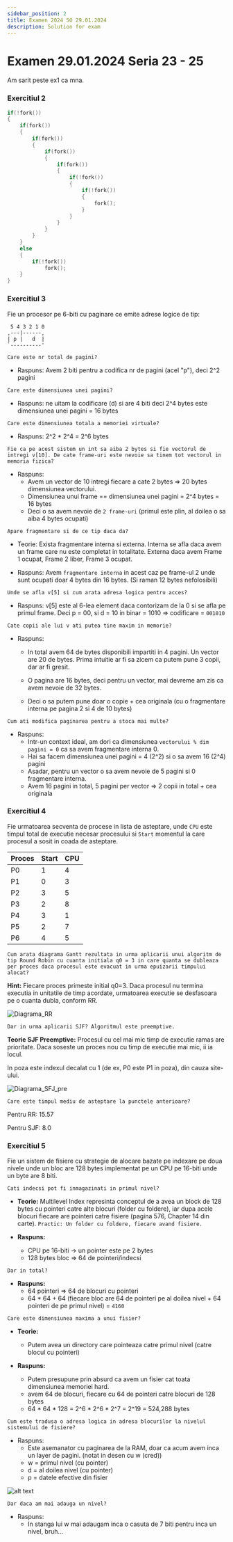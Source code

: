 ```yaml
---
sidebar_position: 2
title: Examen 2024 SO 29.01.2024
description: Solution for exam
---
```


# Examen 29.01.2024 Seria 23 - 25

Am sarit peste ex1 ca mna.

### Exercitiul 2

```c
if(!fork())
{
    if(fork())
    {
        if(fork())
        {
            if(fork())
            {
                if(fork())
                {
                    if(!fork())
                    {
                        if(!fork())
                        {
                            fork();
                        }
                    }
                }
            }
        }
    }
    else
    {
        if(!fork())
            fork();
    }
}
```

### Exercitiul 3

Fie un procesor pe 6-biti cu paginare ce emite adrese logice de tip:

```
 5 4 3 2 1 0
,---|------,
| p |   d  |
`----------'
```

`Care este nr total de pagini?`

- Raspuns: Avem 2 biti pentru a codifica nr de pagini (acel "p"), deci 2^2 pagini

`Care este dimensiunea unei pagini?`

- Raspuns: ne uitam la codificare (d) si are 4 biti deci 2^4 bytes este dimensiunea unei pagini = 16 bytes

`Care este dimensiunea totala a memoriei virtuale?`

- Raspuns: 2^2 \* 2^4 = 2^6 bytes

`Fie ca pe acest sistem un int sa aiba 2 bytes si fie vectorul de intregi v[10]. De cate frame-uri este nevoie sa tinem tot vectorul in memoria fizica?`

- Raspuns:
  - Avem un vector de 10 intregi fiecare a cate 2 bytes => 20 bytes dimensiunea vectorului.
  - Dimensiunea unui frame == dimensiunea unei pagini = 2^4 bytes = 16 bytes
  - Deci o sa avem nevoie de `2 frame-uri` (primul este plin, al doilea o sa aiba 4 bytes ocupati)

`Apare fragmentare si de ce tip daca da?`

- Teorie: Exista fragmentare interna si externa. Interna se afla daca avem un frame care nu este completat in totalitate. Externa daca avem Frame 1 ocupat, Frame 2 liber, Frame 3 ocupat.

- Raspuns: Avem `fragmentare interna` in acest caz pe frame-ul 2 unde sunt ocupati doar 4 bytes din 16 bytes. (Si raman 12 bytes nefolosibili)

`Unde se afla v[5] si cum arata adresa logica pentru acces?`

- Raspuns: v[5] este al 6-lea element daca contorizam de la 0 si se afla pe primul frame. Deci p = 00, si d = 10 in binar = 1010 => codificare = `001010`

`Cate copii ale lui v ati putea tine maxim in memorie?`

- Raspuns:

  - In total avem 64 de bytes disponibili impartiti in 4 pagini. Un vector are 20 de bytes. Prima intuitie ar fi sa zicem ca putem pune 3 copii, dar ar fi gresit.

  - O pagina are 16 bytes, deci pentru un vector, mai devreme am zis ca avem nevoie de 32 bytes.

  - Deci o sa putem pune doar o copie + cea originala (cu o fragmentare interna pe pagina 2 si 4 de 10 bytes)

`Cum ati modifica paginarea pentru a stoca mai multe?`

- Raspuns:
  - Intr-un context ideal, am dori ca dimensiunea `vectorului % dim pagini = 0` ca sa avem fragmentare interna 0.
  - Hai sa facem dimensiunea unei pagini = 4 (2^2) si o sa avem 16 (2^4) pagini
  - Asadar, pentru un vector o sa avem nevoie de 5 pagini si 0 fragmentare interna.
  - Avem 16 pagini in total, 5 pagini per vector => 2 copii in total + cea originala

### Exercitiul 4

Fie urmatoarea secventa de procese in lista de asteptare, unde `CPU` este timpul total de executie necesar procesului si `Start` momentul la care procesul a sosit in coada de asteptare.

| Proces | Start | CPU |
| ------ | ----- | --- |
| P0     | 1     | 4   |
| P1     | 0     | 3   |
| P2     | 3     | 5   |
| P3     | 2     | 8   |
| P4     | 3     | 1   |
| P5     | 2     | 7   |
| P6     | 4     | 5   |

`Cum arata diagrama Gantt rezultata in urma aplicarii unui algoritm de tip Round Robin cu cuanta initiala q0 = 3 in care quanta se dubleaza per proces daca procesul este evacuat in urma epuizarii timpului alocat?`

**Hint:** Fiecare proces primeste initial q0=3. Daca procesul nu termina executia in unitatile de timp acordate, urmatoarea executie se desfasoara pe o cuanta dubla, conform RR.

![Diagrama_RR](media/rr.jpg)

`Dar in urma aplicarii SJF? Algoritmul este preemptive.`

**Teorie SJF Preemptive:** Procesul cu cel mai mic timp de executie ramas are prioritate. Daca soseste un proces nou cu timp de executie mai mic, ii ia locul.

In poza este indexul decalat cu 1 (de ex, P0 este P1 in poza), din cauza site-ului.

![Diagrama_SFJ_pre](media/sjf.jpg)

`Care este timpul mediu de asteptare la punctele anterioare?`

Pentru RR: 15.57

Pentru SJF: 8.0

### Exercitiul 5

Fie un sistem de fisiere cu strategie de alocare bazate pe indexare pe doua nivele unde un bloc are 128 bytes implementat pe un CPU pe 16-biti unde un byte are 8 biti.

`Cati indecsi pot fi inmagazinati in primul nivel?`

- **Teorie:** Multilevel Index represinta conceptul de a avea un block de 128 bytes cu pointeri catre alte blocuri (folder cu foldere), iar dupa acele blocuri fiecare are pointeri catre fisiere (pagina 576, Chapter 14 din carte). `Practic: Un folder cu foldere, fiecare avand fisiere. `

- **Raspuns:**
  - CPU pe 16-biti -> un pointer este pe 2 bytes
  - 128 bytes bloc => 64 de pointeri/indecsi

`Dar in total?`

- **Raspuns:**
  - 64 pointeri => 64 de blocuri cu pointeri
  - 64 \* 64 + 64 (fiecare bloc are 64 de pointeri pe al doilea nivel + 64 pointeri de pe primul nivel) = `4160`

`Care este dimensiunea maxima a unui fisier?`

- **Teorie:**

  - Putem avea un directory care pointeaza catre primul nivel (catre blocul cu pointeri)

- **Raspuns:**
  - Putem presupune prin absurd ca avem un fisier cat toata dimensiunea memoriei hard.
  - avem 64 de blocuri, fiecare cu 64 de pointeri catre blocuri de 128 bytes
  - 64 \* 64 \* 128 = 2^6 \* 2^6 \* 2^7 = 2^19 = 524,288 bytes

`Cum este tradusa o adresa logica in adresa blocurilor la nivelul sistemului de fisiere?`

- Raspuns:
  - Este asemanator cu paginarea de la RAM, doar ca acum avem inca un layer de pagini. (notat in desen cu w (cred))
  - w = primul nivel (cu pointer)
  - d = al doilea nivel (cu pointer)
  - p = datele efective din fisier

![alt text](media/ex5.jpg)

`Dar daca am mai adauga un nivel?`

- Raspuns:
  - In stanga lui w mai adaugam inca o casuta de 7 biti pentru inca un nivel, bruh...
